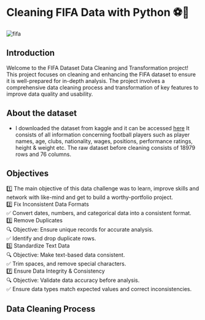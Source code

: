 # Cleaning FIFA Data with Python ⚽🚀

![fifa](https://github.com/user-attachments/assets/1157f03e-bc11-42d9-be6a-6e9a05f5dcc4)

## Introduction
Welcome to the FIFA Dataset Data Cleaning and Transformation project! This project focuses on cleaning and enhancing the FIFA dataset to ensure it is well-prepared for in-depth analysis. The project involves a comprehensive data cleaning process and transformation of key features to improve data quality and usability.

## About the dataset
- I downloaded the dataset from kaggle and it can be accessed <a href="https://www.kaggle.com/datasets/yagunnersya/fifa-21-messy-raw-dataset-for-cleaning-exploring/code">here</a>
It consists of all information concerning football players such as player names, age, clubs, nationality, wages, positions, performance ratings, height & weight etc. The raw dataset before cleaning consists of 18979 rows and 76 columns.

## Objectives
1️⃣ The main objective of this data challenge was to learn, improve skills and network with like-mind and get to build a worthy-portfolio project.  
2️⃣ Fix Inconsistent Data Formats    
✅ Convert dates, numbers, and categorical data into a consistent format.  
3️⃣ Remove Duplicates  
🔍 Objective: Ensure unique records for accurate analysis.  
✅ Identify and drop duplicate rows.  
5️⃣ Standardize Text Data  
🔍 Objective: Make text-based data consistent.  
✅ Trim spaces, and remove special characters.  
7️⃣ Ensure Data Integrity & Consistency  
🔍 Objective: Validate data accuracy before analysis.  
✅ Ensure data types match expected values and correct inconsistencies.  

## Data Cleaning Process
